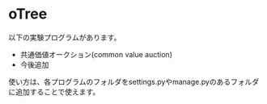# oTree
以下の実験プログラムがあります。
- 共通価値オークション(common value auction)
- 今後追加

使い方は、各プログラムのフォルダをsettings.pyやmanage.pyのあるフォルダに追加することで使えます。
